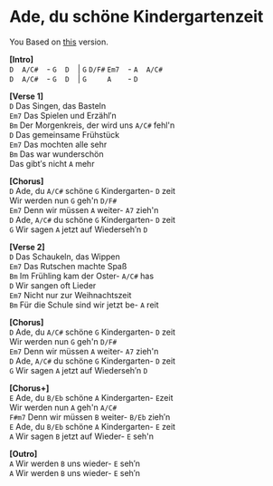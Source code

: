 # Ade, du schöne Kindergartenzeit  
You Based on [this](https://www.youtube.com/watch?v=5KIh0j2d_0g) version.  
  
**[Intro]**  
`D` ` ` `A/C#` ` ` - `G` ` ` `D` ` ` | `G` `D/F#` `Em7` ` ` - `A` ` ` `A/C#` ` `  
`D` ` ` `A/C#` ` ` - `G` ` ` `D` ` ` | `G` `    ` `A  ` ` ` - `D` ` ` `    ` ` `  

**[Verse 1]**  
`D` Das Singen, das Basteln  
`Em7` Das Spielen und Erzähl′n  
`Bm` Der Morgenkreis, der wird uns `A/C#` fehl'n  
`D` Das gemeinsame Frühstück  
`Em7` Das mochten alle sehr  
`Bm` Das war wunderschön  
Das gibt′s nicht `A` mehr  

**[Chorus]**  
`D` Ade, du `A/C#` schöne `G` Kindergarten- `D` zeit  
Wir werden nun `G` geh'n `D/F#`  
`Em7` Denn wir müssen `A` weiter- `A7` zieh'n  
`D` Ade, `A/C#` du schöne `G` Kindergarten- `D` zeit  
`G` Wir sagen `A` jetzt auf Wiederseh′n `D`  

**[Verse 2]**  
`D` Das Schaukeln, das Wippen  
`Em7` Das Rutschen machte Spaß  
`Bm` Im Frühling kam der Oster- `A/C#` has  
`D` Wir sangen oft Lieder  
`Em7` Nicht nur zur Weihnachtszeit  
`Bm` Für die Schule sind wir jetzt be- `A` reit  

**[Chorus]**  
`D` Ade, du `A/C#` schöne `G` Kindergarten- `D` zeit  
Wir werden nun `G` geh'n `D/F#`  
`Em7` Denn wir müssen `A` weiter- `A7` zieh'n  
`D` Ade, `A/C#` du schöne `G` Kindergarten- `D` zeit  
`G` Wir sagen `A` jetzt auf Wiederseh′n `D`  

**[Chorus+]**  
`E` Ade, du `B/Eb` schöne `A` Kindergarten- `E`zeit  
Wir werden nun `A` geh'n `A/C#`  
`F#m7` Denn wir müssen `B` weiter- `B/Eb` zieh′n  
`E` Ade, du `B/Eb` schöne `A` Kindergarten- `E` zeit  
`A` Wir sagen `B` jetzt auf Wieder- `E` seh'n  

**[Outro]**  
`A` Wir werden `B` uns wieder- `E` seh′n  
`A` Wir werden `B` uns wieder- `E` seh′n  
